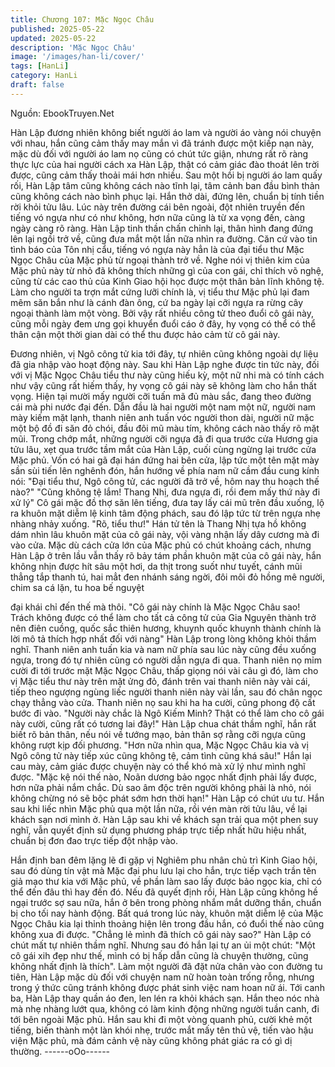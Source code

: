 ```yaml
---
title: Chương 107: Mặc Ngọc Châu
published: 2025-05-22
updated: 2025-05-22
description: 'Mặc Ngọc Châu'
image: '/images/han-li/cover/'
tags: [HanLi]
category: HanLi
draft: false
---
```


Nguồn: EbookTruyen.Net

Hàn Lập đương nhiên không biết người áo lam và người áo vàng
nói chuyện với nhau, hắn cũng cảm thấy may mắn vì đã tránh
được một kiếp nạn này, mặc dù đối với người áo lam nọ cũng có
chút tức giận, nhưng rất rõ ràng thực lực của hai người cách xa
Hàn Lập, thật có cảm giác đào thoát lên trời được, cũng cảm thấy
thoải mái hơn nhiều.
Sau một hồi bị người áo lam quấy rối, Hàn Lập tâm cũng không
cách nào tĩnh lại, tâm cảnh ban đầu bình thản cũng không cách
nào bình phục lại. Hắn thở dài, đứng lên, chuẩn bị tính tiền rời
khỏi tửu lâu.
Lúc này trên đường cái bên ngoài, đột nhiên truyền đến tiếng vó
ngựa như có như không, hơn nữa cũng là từ xa vọng đến, càng
ngày càng rõ ràng.
Hàn Lập tinh thần chấn chỉnh lại, thân hình đang đứng lên lại ngồi
trở về, cũng đưa mắt một lần nữa nhìn ra đường.
Căn cứ vào tin tình báo của Tôn nhị cẩu, tiếng vó ngựa này hẳn là
của đại tiểu thư Mặc Ngọc Châu của Mặc phủ từ ngoại thành trở
về.
Nghe nói vị thiên kim của Mặc phủ này từ nhỏ đã không thích
những gì của con gái, chỉ thích võ nghệ, cũng từ các cao thủ của
Kinh Giao hội học được một thân bản lĩnh không tệ.
Làm cho người ta trợn mắt cứng lưỡi chính là, vị tiểu thư Mặc phủ
lại đam mêm săn bắn như là cánh đàn ông, cứ ba ngày lại cỡi
ngựa ra rừng cây ngoại thành làm một vòng. Bởi vậy rất nhiều
công tử theo đuổi cô gái này, cũng mỗi ngày đem ưng gọi khuyển
đuổi cáo ở đây, hy vọng có thể có thể thân cận một thời gian dài
có thể thu được hảo cảm từ cô gái này.

Đương nhiên, vị Ngô công tử kia tới đây, tự nhiên cũng không
ngoài dự liệu đã gia nhập vào hoạt động này.
Sau khi Hàn Lập nghe được tin tức này, đối với vị Mặc Ngọc
Châu tiểu thư này cũng hiếu kỳ, một nữ nhi mà có tính cách như
vậy cũng rất hiếm thấy, hy vọng cô gái này sẽ không làm cho hắn
thất vọng.
Hiện tại mười mấy người cỡi tuấn mã đủ màu sắc, đang theo
đường cái mà phi nước đại đến. Dẫn đầu là hai người một nam
một nữ, người nam mày kiếm mặt lạnh, thanh niên anh tuấn vóc
người thon dài, người nữ mặc một bộ đồ đi săn đỏ chói, đầu đôi
mũ màu tím, không cách nào thấy rõ mặt mũi.
Trong chớp mắt, những người cỡi ngựa đã đi qua trước cửa
Hương gia tửu lâu, xẹt qua trước tầm mắt của Hàn Lập, cuối
cùng ngừng lại trước cửa Mặc phủ.
Vốn có hai gã đại hán đứng hai bên cửa, lập tức một tên mặt mày
sần sùi tiến lên nghênh đón, hắn hướng về phía nam nữ cầm đầu
cung kính nói:
"Đại tiểu thư, Ngô công tử, các người đã trở về, hôm nay thu
hoạch thế nào?"
"Cũng không tệ lắm! Thang Nhị, đưa ngựa đi, rồi đem mấy thứ
này đi xử lý" Cô gái mặc đồ thợ săn lên tiếng, đưa tay lấy cái mũ
trên đầu xuống, lộ ra khuôn mặt diễm lệ kinh tâm động phách, sau
đó lập tức từ trên ngựa nhẹ nhàng nhảy xuống.
"Rõ, tiểu thư!" Hán tử tên là Thang Nhị tựa hồ không dám nhìn lâu
khuôn mặt của cô gái này, vội vàng nhận lấy dây cương mà đi vào
cửa.
Mặc dù cách cửa lớn của Mặc phủ có chút khoảng cách, nhưng
Hàn Lập ở trên lầu vẫn thấy rõ bảy tám phần khuôn mặt của cô
gái này, hắn không nhịn được hít sâu một hơi, da thịt trong suốt
như tuyết, cánh mũi thẳng tắp thanh tú, hai mẳt đen nhánh sáng
ngời, đôi môi đỏ hồng mê người, chim sa cá lặn, tu hoa bế nguyệt

đại khái chỉ đến thế mà thôi.
"Cô gái này chính là Mặc Ngọc Châu sao! Trách không được có
thể làm cho tất cả công tử của Gia Nguyên thành trở nên điên
cuồng, quốc sắc thiên hương, khuynh quốc khuynh thành chính là
lời mô tả thích hợp nhất đối với nàng" Hàn Lập trong lòng không
khỏi thầm nghĩ.
Thanh niên anh tuấn kia và nam nữ phía sau lúc này cũng đều
xuống ngựa, trong đó tự nhiên cũng có người dẫn ngựa đi qua.
Thanh niên nọ mỉm cười đi tới trước mặt Mặc Ngọc Châu, thấp
giọng nói vài câu gì đó, làm cho vị Mặc tiểu thư này trên mặt ửng
đỏ, đánh trên vai thanh niên này vài cái, tiếp theo ngượng ngùng
liếc người thanh niên này vài lần, sau đó chân ngọc chạy thẳng
vào cửa. Thanh niên nọ sau khi ha ha cười, cũng phong độ cất
bước đi vào.
"Người này chắc là Ngô Kiếm Minh? Thật có thể làm cho cô gái
này cười, cũng rất có tương lai đây!" Hàn Lập chua chát thầm
nghĩ, hắn rất biết rõ bản thân, nếu nói về tướng mạo, bản thân sợ
rằng cỡi ngựa cũng không rượt kịp đối phương.
"Hơn nữa nhìn qua, Mặc Ngọc Châu kia và vị Ngô công tử này
tiếp xúc cũng không tệ, cảm tình cũng khá sâu!" Hắn lại cau mày,
cảm giác được chuyện này có thể khó mà xử lý như mình nghĩ
được.
"Mặc kệ nói thế nào, Noãn dương bảo ngọc nhất định phải lấy
được, hơn nữa phải nắm chắc. Dù sao âm độc trên người không
phải là nhỏ, nói không chừng nó sẽ bộc phát sớm hơn thời hạn!"
Hàn Lập có chút ưu tư.
Hắn sau khi liếc nhìn Mặc phủ qua một lần nữa, rồi vén màn rời
tửu lâu, về lại khách sạn nơi mình ở.
Hàn Lập sau khi về khách sạn trải qua một phen suy nghĩ, vẫn
quyết định sử dụng phương pháp trực tiếp nhất hữu hiệu nhất,
chuẩn bị đơn đao trực tiếp đột nhập vào.

Hắn định ban đêm lặng lẽ đi gặp vị Nghiêm phu nhân chủ trì Kinh
Giao hội, sau đó dùng tín vật mà Mặc đại phu lưu lại cho hắn, trực
tiếp vạch trần tên giả mạo thư kia với Mặc phủ, về phần làm sao
lấy được bảo ngọc kia, chỉ có thể đến đâu thì hay đến đó.
Nếu đã quyết định rồi, Hàn Lập cũng không hề ngại trước sợ sau
nữa, hắn ở bên trong phòng nhắm mắt dưỡng thần, chuẩn bị cho
tối nay hành động.
Bất quá trong lúc này, khuôn mặt diễm lệ của Mặc Ngọc Châu kia
lại thỉnh thoảng hiện lên trong đầu hắn, có đuổi thế nào cũng
không xua đi được.
"Chẳng lẻ mình đã thích cô gái này sao?" Hàn Lập có chút mất tự
nhiên thầm nghĩ.
Nhưng sau đó hắn lại tự an ủi một chút: "Một cô gái xih đẹp như
thế, mình có bị hấp dẫn cũng là chuyện thường, cũng không nhất
định là thích".
Làm một người đã đặt nửa chân vào con đường tu tiên, Hàn Lập
mặc dù đối với chuyện nam nữ hoàn toàn trống rỗng, nhưng trong
ý thức cũng tránh không được phát sinh việc nam hoan nữ ái.
Tới canh ba, Hàn Lập thay quần áo đen, len lén ra khỏi khách
sạn.
Hắn theo nóc nhà mà nhẹ nhàng lướt qua, không có làm kinh
động những người tuần canh, đi tới bên ngoài Mặc phủ.
Hắn sau khi đi một vòng quanh phủ, cười khẻ một tiếng, biến
thành một làn khói nhẹ, trước mắt mấy tên thủ vệ, tiến vào hậu
viện Mặc phủ, mà đám cảnh vệ này cũng không phát giác ra có gì
dị thường.
------oOo------
